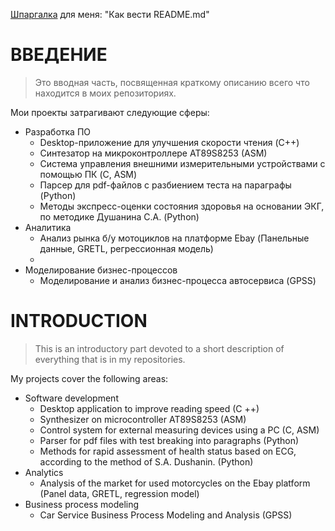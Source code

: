 [Шпаргалка](https://github.com/GnuriaN/format-README#%D0%98%D1%81%D0%BF%D0%BE%D0%BB%D1%8C%D0%B7%D0%BE%D0%B2%D0%B0%D0%BD%D0%B8%D0%B5-%D1%86%D0%B8%D1%82%D0%B8%D1%80%D0%BE%D0%B2%D0%B0%D0%BD%D0%B8%D1%8F-%D0%B2-%D1%82%D0%B5%D0%BA%D1%81%D1%82%D0%B5) для меня: "Как вести README.md" 

# ВВЕДЕНИЕ
> Это вводная часть, посвященная краткому описанию всего что находится в моих репозиториях.

Мои проекты затрагивают следующие сферы:
- Разработка ПО
    - Desktop-приложение для улучшения скорости чтения (C++)
    - Синтезатор на микроконтроллере AT89S8253 (ASM)
    - Система управления внешними измерительными устройствами с помощью ПК (C, ASM)
    - Парсер для pdf-файлов с разбиением теста на параграфы (Python)
    - Методы экспресс-оценки состояния здоровья на основании ЭКГ, по методике Душанина С.А. (Python)
- Аналитика
    - Анализ рынка б/у мотоциклов на платформе Ebay (Панельные данные, GRETL, регрессионная модель)
    - 
- Моделирование бизнес-процессов
    - Моделирование и анализ бизнес-процесса автосервиса (GPSS)

# INTRODUCTION
> This is an introductory part devoted to a short description of everything that is in my repositories.

My projects cover the following areas:

- Software development
    - Desktop application to improve reading speed (C ++)
    - Synthesizer on microcontroller AT89S8253 (ASM)
    - Control system for external measuring devices using a PC (C, ASM)
    - Parser for pdf files with test breaking into paragraphs (Python)
    - Methods for rapid assessment of health status based on ECG, according to the method of S.A. Dushanin. (Python)
- Analytics
    - Analysis of the market for used motorcycles on the Ebay platform (Panel data, GRETL, regression model)
- Business process modeling
    - Car Service Business Process Modeling and Analysis (GPSS)
